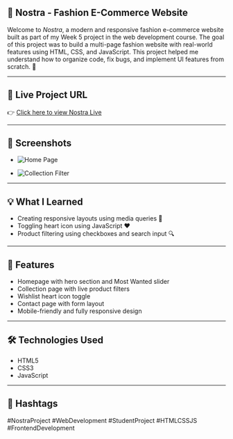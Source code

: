 ## 👗 Nostra - Fashion E-Commerce Website

Welcome to *Nostra*, a modern and responsive fashion e-commerce website built as part of my Week 5 project in the web development course. The goal of this project was to build a multi-page fashion website with real-world features using HTML, CSS, and JavaScript.
This project helped me understand how to organize code, fix bugs, and implement UI features from scratch. 💪

---

## 🔗 Live Project URL

👉 [Click here to view Nostra Live](https://reshmashameem31.github.io/nostra-e-commerce/)  


---
## 📸 Screenshots



- ![Home Page](<img width="1908" height="974" alt="Screenshot 2025-07-19 203600" src="https://github.com/user-attachments/assets/f90ae6a2-0d31-4197-9814-944f8063362d" />)

- ![Collection Filter](<img width="1832" height="931" alt="Screenshot 2025-07-19 203744" src="https://github.com/user-attachments/assets/d11120d3-35f0-4f8a-b084-7ade346b519a" />)

  

---

## 💡 What I Learned

- Creating responsive layouts using media queries 📱
- Toggling heart icon using JavaScript ❤️
- Product filtering using checkboxes and search input 🔍


---

## 🚀 Features

- Homepage with hero section and Most Wanted slider  
- Collection page with live product filters  
- Wishlist heart icon toggle  
- Contact page with form layout  
- Mobile-friendly and fully responsive design  

---

## 🛠️ Technologies Used

- HTML5  
- CSS3  
- JavaScript  
  

---




## 📌 Hashtags

#NostraProject #WebDevelopment #StudentProject #HTMLCSSJS #FrontendDevelopment 
